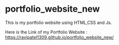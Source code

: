 # portfolio_website_new
This is my portfolio website using HTML,CSS and Js.

Here is the Link of my Portfolio Website : https://ravipatel1309.github.io/portfolio_website_new/
